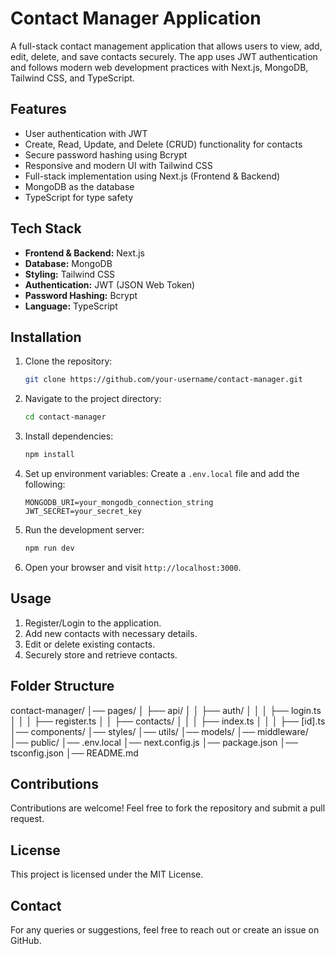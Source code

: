 # Contact Manager Application

A full-stack contact management application that allows users to view, add, edit, delete, and save contacts securely. The app uses JWT authentication and follows modern web development practices with Next.js, MongoDB, Tailwind CSS, and TypeScript.

## Features

- User authentication with JWT
- Create, Read, Update, and Delete (CRUD) functionality for contacts
- Secure password hashing using Bcrypt
- Responsive and modern UI with Tailwind CSS
- Full-stack implementation using Next.js (Frontend & Backend)
- MongoDB as the database
- TypeScript for type safety

## Tech Stack

- **Frontend & Backend:** Next.js
- **Database:** MongoDB
- **Styling:** Tailwind CSS
- **Authentication:** JWT (JSON Web Token)
- **Password Hashing:** Bcrypt
- **Language:** TypeScript

## Installation

1. Clone the repository:
   ```sh
   git clone https://github.com/your-username/contact-manager.git
   ```
2. Navigate to the project directory:
   ```sh
   cd contact-manager
   ```
3. Install dependencies:
   ```sh
   npm install
   ```
4. Set up environment variables:
   Create a `.env.local` file and add the following:
   ```env
   MONGODB_URI=your_mongodb_connection_string
   JWT_SECRET=your_secret_key
   ```
5. Run the development server:
   ```sh
   npm run dev
   ```
6. Open your browser and visit `http://localhost:3000`.

## Usage

1. Register/Login to the application.
2. Add new contacts with necessary details.
3. Edit or delete existing contacts.
4. Securely store and retrieve contacts.

## Folder Structure


contact-manager/
│── pages/
│   ├── api/
│   │   ├── auth/
│   │   │   ├── login.ts
│   │   │   ├── register.ts
│   │   ├── contacts/
│   │   │   ├── index.ts
│   │   │   ├── [id].ts
│── components/
│── styles/
│── utils/
│── models/
│── middleware/
│── public/
│── .env.local
│── next.config.js
│── package.json
│── tsconfig.json
│── README.md


## Contributions

Contributions are welcome! Feel free to fork the repository and submit a pull request.

## License

This project is licensed under the MIT License.

## Contact

For any queries or suggestions, feel free to reach out or create an issue on GitHub.

